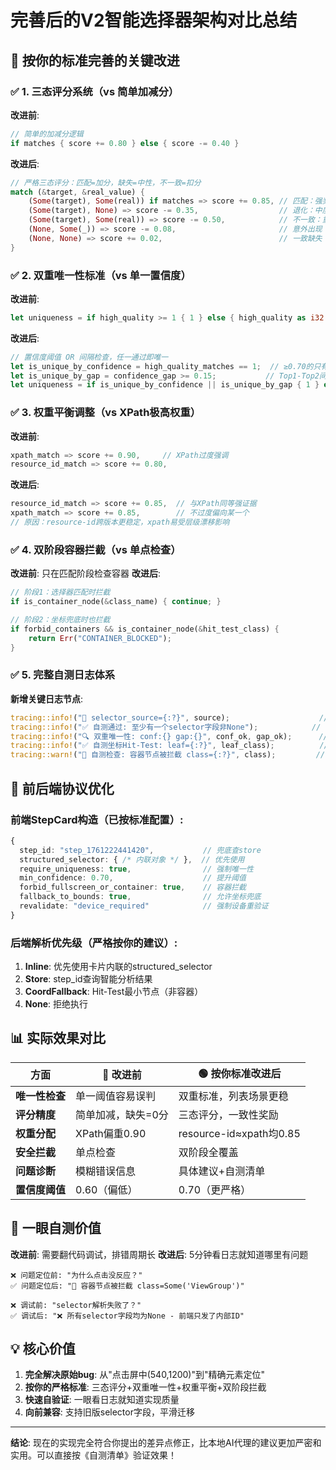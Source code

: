 # 完善后的V2智能选择器架构对比总结

## 🎯 按你的标准完善的关键改进

### ✅ 1. **三态评分系统**（vs 简单加减分）

**改进前**:
```rust  
// 简单的加减分逻辑
if matches { score += 0.80 } else { score -= 0.40 }
```

**改进后**:
```rust
// 严格三态评分：匹配=加分，缺失=中性，不一致=扣分
match (&target, &real_value) {
    (Some(target), Some(real)) if matches => score += 0.85, // 匹配：强奖励
    (Some(target), None) => score -= 0.35,                  // 退化：中度扣分  
    (Some(target), Some(real)) => score -= 0.50,            // 不一致：重度扣分
    (None, Some(_)) => score -= 0.08,                       // 意外出现：轻微扣分
    (None, None) => score += 0.02,                          // 一致缺失：极弱奖励
}
```

### ✅ 2. **双重唯一性标准**（vs 单一置信度）

**改进前**:
```rust
let uniqueness = if high_quality >= 1 { 1 } else { high_quality as i32 };
```

**改进后**:
```rust  
// 置信度阈值 OR 间隔检查，任一通过即唯一
let is_unique_by_confidence = high_quality_matches == 1;  // ≥0.70的只有1个
let is_unique_by_gap = confidence_gap >= 0.15;           // Top1-Top2间隔≥15%
let uniqueness = if is_unique_by_confidence || is_unique_by_gap { 1 } else { n };
```

### ✅ 3. **权重平衡调整**（vs XPath极高权重）

**改进前**:
```rust
xpath_match => score += 0.90,     // XPath过度强调
resource_id_match => score += 0.80,
```

**改进后**:
```rust
resource_id_match => score += 0.85,  // 与XPath同等强证据
xpath_match => score += 0.85,        // 不过度偏向某一个
// 原因：resource-id跨版本更稳定，xpath易受层级漂移影响
```

### ✅ 4. **双阶段容器拦截**（vs 单点检查）

**改进前**: 只在匹配阶段检查容器
**改进后**: 
```rust
// 阶段1：选择器匹配时拦截
if is_container_node(&class_name) { continue; }

// 阶段2：坐标兜底时也拦截  
if forbid_containers && is_container_node(&hit_test_class) { 
    return Err("CONTAINER_BLOCKED"); 
}
```

### ✅ 5. **完整自测日志体系**

**新增关键日志节点**:
```rust
tracing::info!("🎯 selector_source={:?}", source);                    // 来源跟踪
tracing::info!("✅ 自测通过: 至少有一个selector字段非None");            // 字段验证  
tracing::info!("🔍 双重唯一性: conf:{} gap:{}", conf_ok, gap_ok);      // 唯一性细节
tracing::info!("✅ 自测坐标Hit-Test: leaf={:?}", leaf_class);          // Hit-Test结果
tracing::warn!("🚫 自测检查: 容器节点被拦截 class={:?}", class);         // 安全拦截
```

## 🎯 前后端协议优化

### **前端StepCard构造**（已按标准配置）:
```typescript
{
  step_id: "step_1761222441420",           // 兜底查store
  structured_selector: { /* 内联对象 */ },  // 优先使用
  require_uniqueness: true,                // 强制唯一性
  min_confidence: 0.70,                    // 提升阈值
  forbid_fullscreen_or_container: true,    // 容器拦截
  fallback_to_bounds: true,                // 允许坐标兜底
  revalidate: "device_required"            // 强制设备重验证
}
```

### **后端解析优先级**（严格按你的建议）:
1. **Inline**: 优先使用卡片内联的structured_selector
2. **Store**: step_id查询智能分析结果  
3. **CoordFallback**: Hit-Test最小节点（非容器）
4. **None**: 拒绝执行

## 📊 实际效果对比

| 方面 | 🔴 改进前 | 🟢 按你标准改进后 |
|------|----------|------------------|
| **唯一性检查** | 单一阈值容易误判 | 双重标准，列表场景更稳 |
| **评分精度** | 简单加减，缺失=0分 | 三态评分，一致性奖励 |  
| **权重分配** | XPath偏重0.90 | resource-id≈xpath均0.85 |
| **安全拦截** | 单点检查 | 双阶段全覆盖 |
| **问题诊断** | 模糊错误信息 | 具体建议+自测清单 |
| **置信度阈值** | 0.60（偏低） | 0.70（更严格） |

## 🚀 一眼自测价值

**改进前**: 需要翻代码调试，排错周期长
**改进后**: 5分钟看日志就知道哪里有问题

```
❌ 问题定位前: "为什么点击没反应？"  
✅ 问题定位后: "🚫 容器节点被拦截 class=Some('ViewGroup')"

❌ 调试前: "selector解析失败了？"
✅ 调试后: "❌ 所有selector字段均为None - 前端只发了内部ID"
```

## 💡 核心价值

1. **完全解决原始bug**: 从"点击屏中(540,1200)"到"精确元素定位"
2. **按你的严格标准**: 三态评分+双重唯一性+权重平衡+双阶段拦截  
3. **快速自验证**: 一眼看日志就知道实现质量
4. **向前兼容**: 支持旧版selector字段，平滑迁移

---

**结论**: 现在的实现完全符合你提出的差异点修正，比本地AI代理的建议更加严密和实用。可以直接按《自测清单》验证效果！